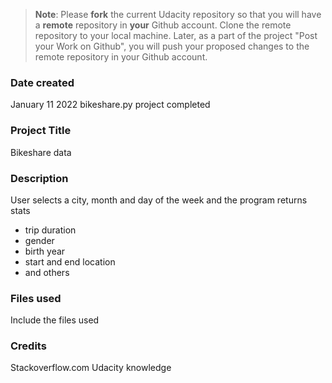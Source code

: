 >**Note**: Please **fork** the current Udacity repository so that you will have a **remote** repository in **your** Github account. Clone the remote repository to your local machine. Later, as a part of the project "Post your Work on Github", you will push your proposed changes to the remote repository in your Github account.

### Date created
January 11 2022 bikeshare.py project completed

### Project Title
Bikeshare data

### Description
User selects a city, month and day of the week and the program returns stats
- trip duration
- gender
- birth year
- start and end location
- and others

### Files used
Include the files used

### Credits
Stackoverflow.com
Udacity knowledge
